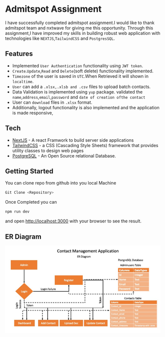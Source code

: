 # Admitspot Assignment

I have successfully completed admitspot assignment.I would like to thank admitspot team and nxtwave for giving me this opportunity. Through this assignment,I have improved my skills in building robust web application with technologies like `NEXTJS`,`TailwindCSS` and `PostgresSQL`.

## Features

- Implemented `User Authentication` functionality using `JWT token`.
- `Create`.`Update`,`Read` and `Delete`(soft delete) functionality implemented.
- `Timezone` of the user is saved in `UTC`.When Retrieved it will shown in `localtime`.
- `User` can add a `.xlsx,.xlsb and .csv` files to upload batch contacts.
- Data Validation is implemented using `yup` package. validated the `name`,`address`,`email`,`password` and `date of creation ofthe contact`
- User can `download` files in `.xlsx` format.
- Additionally, logout functionality is also implemented and the application is made responsive,

## Tech

- [NextJS](https://nextjs.org/) - A react Framwork to build server side applications
- [TailwindCSS](https://tailwindui.com/) - a CSS (Cascading Style Sheets) framework that provides utility classes to design web pages
- [PostgreSQL](https://www.postgresql.org/) - An Open Source relational Database.

## Getting Started

You can clone repo from github into you local Machine

```sh
Git Clone <Repository>
```

Once Completed you can

```sh
npm run dev
```

and open [http://localhost:3000]() with your browser to see the result.

## ER Diagram

![ER_Diagram](/public/ER%20Diagram.jpeg)



